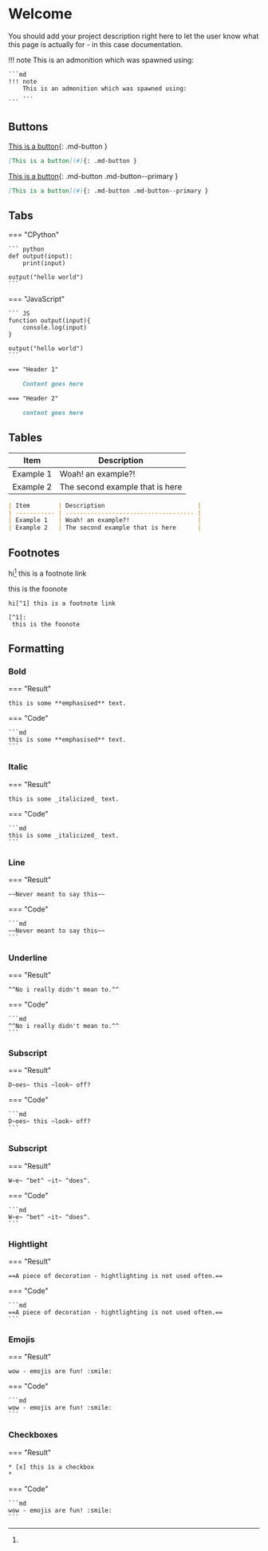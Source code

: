 # Welcome
You should add your project description right here to let the user know what this page is actually for - in this case documentation.

!!! note
	This is an admonition which was spawned using:

	```md
	!!! note
		This is an admonition which was spawned using:
		...
	```

## Buttons

[This is a button](#){: .md-button }

```md
[This is a button](#){: .md-button }
```

[This is a button](#){: .md-button .md-button--primary }
```md
[This is a button](#){: .md-button .md-button--primary }
```

## Tabs

=== "CPython"

	``` python
	def output(input):
		print(input)

	output("hello world")
	```

=== "JavaScript"

	``` JS
	function output(input){
		console.log(input)
	}

	output("hello world")
	```

```md
=== "Header 1"

	Content goes here

=== "Header 2"

	content goes here
```

## Tables

| Item        | Description                          |
| ----------- | ------------------------------------ |
| Example 1   | Woah! an example?!                   |
| Example 2   | The second example that is here      |

```md
| Item        | Description                          |
| ----------- | ------------------------------------ |
| Example 1   | Woah! an example?!                   |
| Example 2   | The second example that is here      |

```

## Footnotes
hi[^1] this is a footnote link

[^1]:
 this is the foonote

```MD
hi[^1] this is a footnote link

[^1]:
 this is the foonote
```

## Formatting
### Bold

=== "Result"

	this is some **emphasised** text.

=== "Code"

	```md
	this is some **emphasised** text.
	```

### Italic

=== "Result"

	this is some _italicized_ text.

=== "Code"

	```md
	this is some _italicized_ text.
	```

### Line

=== "Result"

	~~Never meant to say this~~

=== "Code"

	```md
	~~Never meant to say this~~
	```

### Underline

=== "Result"

	^^No i really didn't mean to.^^

=== "Code"

	```md
	^^No i really didn't mean to.^^
	```

### Subscript

=== "Result"

	D~oes~ this ~look~ off?

=== "Code"

	```md
	D~oes~ this ~look~ off?
	```

### Subscript

=== "Result"

	W~e~ ^bet^ ~it~ ^does^.

=== "Code"

	```md
	W~e~ ^bet^ ~it~ ^does^.
	```

### Hightlight

=== "Result"

	==A piece of decoration - hightlighting is not used often.==

=== "Code"

	```md
	==A piece of decoration - hightlighting is not used often.==
	```


### Emojis

=== "Result"

	wow - emojis are fun! :smile:

=== "Code"

	```md
	wow - emojis are fun! :smile:
	```

### Checkboxes

=== "Result"

	* [x] this is a checkbox
	* 

=== "Code"

	```md
	wow - emojis are fun! :smile:
	```
